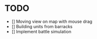 # TODO

- [] Moving view on map with mouse drag
- [] Building units from barracks
- [] Implement battle simulation
